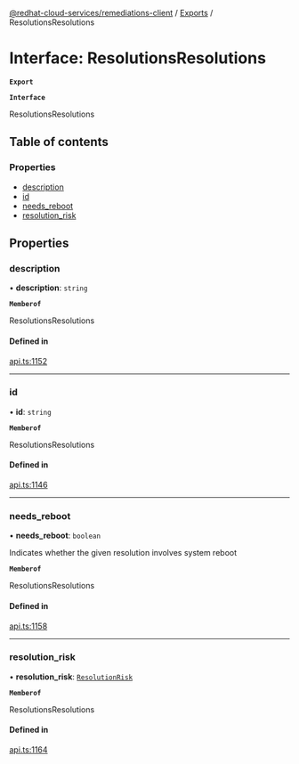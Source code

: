 [@redhat-cloud-services/remediations-client](../README.md) / [Exports](../modules.md) / ResolutionsResolutions

# Interface: ResolutionsResolutions

**`Export`**

**`Interface`**

ResolutionsResolutions

## Table of contents

### Properties

- [description](ResolutionsResolutions.md#description)
- [id](ResolutionsResolutions.md#id)
- [needs\_reboot](ResolutionsResolutions.md#needs_reboot)
- [resolution\_risk](ResolutionsResolutions.md#resolution_risk)

## Properties

### description

• **description**: `string`

**`Memberof`**

ResolutionsResolutions

#### Defined in

[api.ts:1152](https://github.com/RedHatInsights/javascript-clients/blob/master/packages/remediations/api.ts#L1152)

___

### id

• **id**: `string`

**`Memberof`**

ResolutionsResolutions

#### Defined in

[api.ts:1146](https://github.com/RedHatInsights/javascript-clients/blob/master/packages/remediations/api.ts#L1146)

___

### needs\_reboot

• **needs\_reboot**: `boolean`

Indicates whether the given resolution involves system reboot

**`Memberof`**

ResolutionsResolutions

#### Defined in

[api.ts:1158](https://github.com/RedHatInsights/javascript-clients/blob/master/packages/remediations/api.ts#L1158)

___

### resolution\_risk

• **resolution\_risk**: [`ResolutionRisk`](../enums/ResolutionRisk.md)

**`Memberof`**

ResolutionsResolutions

#### Defined in

[api.ts:1164](https://github.com/RedHatInsights/javascript-clients/blob/master/packages/remediations/api.ts#L1164)
